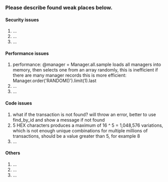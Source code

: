 ### Please describe found weak places below.

#### Security issues

1. ...
2. ...
3. ...
#### Performance issues

1. performance: @manager = Manager.all.sample loads all managers into memory, then selects one from an array randomly, this is inefficient if there are many manager records
this is more efficient: Manager.order('RANDOM()').limit(1).last
2. ...
3. ...
#### Code issues

1.  what if the transaction is not found? will throw an error, better to use find_by_id and show a message if not found
2.  5 HEX characters produces a maximum of 16 ^ 5 = 1,048,576 variations, which is not enough unique combinations for multiple millions of transactions, should be a value greater than 5, for example 8
3. ...
#### Others

1. ...
2. ...
3. ...

